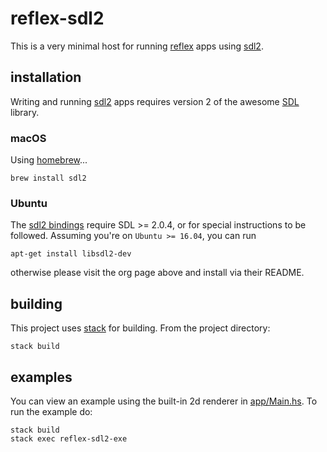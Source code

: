 # reflex-sdl2

This is a very minimal host for running [reflex][2] apps using [sdl2][0].

## installation

Writing and running [sdl2][0] apps requires version 2 of the awesome [SDL][1]
library.

### macOS

Using [homebrew](https://brew.sh/)...

    brew install sdl2

### Ubuntu

The [sdl2 bindings][0] require SDL >= 2.0.4, or for special instructions
to be followed. Assuming you're on `Ubuntu >= 16.04`, you can run

    apt-get install libsdl2-dev

otherwise please visit the org page above and install via their README.

## building

This project uses [stack][3] for building. From the project directory:

    stack build

## examples

You can view an example using the built-in 2d renderer in [app/Main.hs]().
To run the example do:

    stack build
    stack exec reflex-sdl2-exe


[0]: http://hackage.haskell.org/package/sdl2 "sdl2 haskell bindings"
[1]: http://libsdl.org "Simple Direct Media Layer"
[2]: https://github.com/reflex-frp/reflex "reflex frp"
[3]: https://docs.haskellstack.org/en/stable/README/ "the haskell tool stack"

